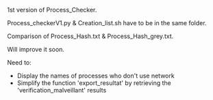 1st version of Process_Checker.

Process_checkerV1.py & Creation_list.sh have to be in the same folder.

Comparison of Process_Hash.txt & Process_Hash_grey.txt.

Will improve it soon.

Need to:
- Display the names of processes who don't use network
- Simplify the function 'export_resultat' by retrieving the 'verification_malveillant' results